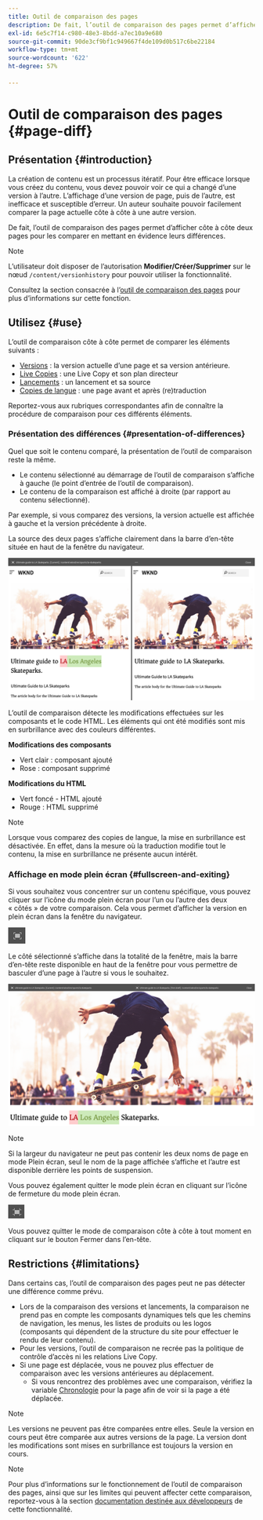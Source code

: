 ```yaml
---
title: Outil de comparaison des pages
description: De fait, l’outil de comparaison des pages permet d’afficher côte à côte deux pages pour les comparer en mettant en évidence leurs différences.
exl-id: 6e5c7f14-c980-48e3-8bdd-a7ec10a9e680
source-git-commit: 90de3cf9bf1c949667f4de109d0b517c6be22184
workflow-type: tm+mt
source-wordcount: '622'
ht-degree: 57%

---
```


# Outil de comparaison des pages {#page-diff}

## Présentation {#introduction}

La création de contenu est un processus itératif. Pour être efficace lorsque vous créez du contenu, vous devez pouvoir voir ce qui a changé d’une version à l’autre. L’affichage d’une version de page, puis de l’autre, est inefficace et susceptible d’erreur. Un auteur souhaite pouvoir facilement comparer la page actuelle côte à côte à une autre version.

De fait, l’outil de comparaison des pages permet d’afficher côte à côte deux pages pour les comparer en mettant en évidence leurs différences.

>[!NOTE]
>
>L’utilisateur doit disposer de l’autorisation **Modifier/Créer/Supprimer** sur le nœud `/content/versionhistory` pour pouvoir utiliser la fonctionnalité.
>
>Consultez la section consacrée à l’[outil de comparaison des pages](/help/implementing/developing/introduction/page-diff.md#operation-details) pour plus d’informations sur cette fonction.

## Utilisez {#use}

L’outil de comparaison côte à côte permet de comparer les éléments suivants :

* [Versions](/help/sites-cloud/authoring/features/page-versions.md#comparing-a-version-with-current-page) : la version actuelle d’une page et sa version antérieure.
* [Live Copies](/help/sites-cloud/administering/msm/creating-live-copies.md#comparing-a-live-copy-page-with-a-blueprint-page) : une Live Copy et son plan directeur
* [Lancements](/help/sites-cloud/authoring/launches/editing.md#comparing-a-launch-page-to-its-source-page) : un lancement et sa source
* [Copies de langue](/help/sites-cloud/administering/translation/managing-projects.md#comparing-language-copies) : une page avant et après (re)traduction

Reportez-vous aux rubriques correspondantes afin de connaître la procédure de comparaison pour ces différents éléments.

### Présentation des différences {#presentation-of-differences}

Quel que soit le contenu comparé, la présentation de l’outil de comparaison reste la même.

* Le contenu sélectionné au démarrage de l’outil de comparaison s’affiche à gauche (le point d’entrée de l’outil de comparaison).
* Le contenu de la comparaison est affiché à droite (par rapport au contenu sélectionné).

Par exemple, si vous comparez des versions, la version actuelle est affichée à gauche et la version précédente à droite.

La source des deux pages s’affiche clairement dans la barre d’en-tête située en haut de la fenêtre du navigateur.

![Vue côte à côte des versions](/help/sites-cloud/authoring/assets/versions-side-by-side.png)

L’outil de comparaison détecte les modifications effectuées sur les composants et le code HTML. Les éléments qui ont été modifiés sont mis en surbrillance avec des couleurs différentes.

**Modifications des composants**

* Vert clair : composant ajouté
* Rose : composant supprimé

**Modifications du HTML**

* Vert foncé - HTML ajouté
* Rouge : HTML supprimé

>[!NOTE]
>
>Lorsque vous comparez des copies de langue, la mise en surbrillance est désactivée. En effet, dans la mesure où la traduction modifie tout le contenu, la mise en surbrillance ne présente aucun intérêt.

### Affichage en mode plein écran {#fullscreen-and-exiting}

Si vous souhaitez vous concentrer sur un contenu spécifique, vous pouvez cliquer sur l’icône du mode plein écran pour l’un ou l’autre des deux « côtés » de votre comparaison. Cela vous permet d’afficher la version en plein écran dans la fenêtre du navigateur.

![Bouton Plein écran](/help/sites-cloud/authoring/assets/versions-full-screen.png)

Le côté sélectionné s’affiche dans la totalité de la fenêtre, mais la barre d’en-tête reste disponible en haut de la fenêtre pour vous permettre de basculer d’une page à l’autre si vous le souhaitez.

![Mode Plein écran](/help/sites-cloud/authoring/assets/versions-full-screen-mode.png)

>[!NOTE]
>
>Si la largeur du navigateur ne peut pas contenir les deux noms de page en mode Plein écran, seul le nom de la page affichée s’affiche et l’autre est disponible derrière les points de suspension.

Vous pouvez également quitter le mode plein écran en cliquant sur l’icône de fermeture du mode plein écran.

![Quitter le plein écran](/help/sites-cloud/authoring/assets/versions-exit-full-screen.png)

Vous pouvez quitter le mode de comparaison côte à côte à tout moment en cliquant sur le bouton Fermer dans l’en-tête.

## Restrictions {#limitations}

Dans certains cas, l’outil de comparaison des pages peut ne pas détecter une différence comme prévu.

* Lors de la comparaison des versions et lancements, la comparaison ne prend pas en compte les composants dynamiques tels que les chemins de navigation, les menus, les listes de produits ou les logos (composants qui dépendent de la structure du site pour effectuer le rendu de leur contenu).
* Pour les versions, l’outil de comparaison ne recrée pas la politique de contrôle d’accès ni les relations Live Copy.
* Si une page est déplacée, vous ne pouvez plus effectuer de comparaison avec les versions antérieures au déplacement.
   * Si vous rencontrez des problèmes avec une comparaison, vérifiez la variable [Chronologie](/help/sites-cloud/authoring/getting-started/basic-handling.md#timeline) pour la page afin de voir si la page a été déplacée.

>[!NOTE]
>
>Les versions ne peuvent pas être comparées entre elles. Seule la version en cours peut être comparée aux autres versions de la page. La version dont les modifications sont mises en surbrillance est toujours la version en cours.

>[!NOTE]
>
>Pour plus d’informations sur le fonctionnement de l’outil de comparaison des pages, ainsi que sur les limites qui peuvent affecter cette comparaison, reportez-vous à la section [documentation destinée aux développeurs](/help/implementing/developing/introduction/page-diff.md) de cette fonctionnalité.
